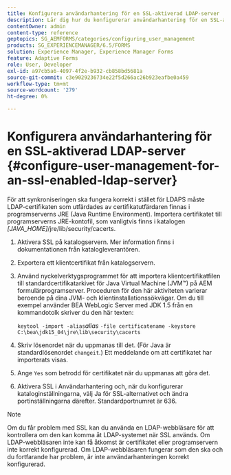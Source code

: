 ```yaml
---
title: Konfigurera användarhantering för en SSL-aktiverad LDAP-server
description: Lär dig hur du konfigurerar användarhantering för en SSL-aktiverad LDAP-server så att synkroniseringen kan fungera korrekt i stället för LDAPS.
contentOwner: admin
content-type: reference
geptopics: SG_AEMFORMS/categories/configuring_user_management
products: SG_EXPERIENCEMANAGER/6.5/FORMS
solution: Experience Manager, Experience Manager Forms
feature: Adaptive Forms
role: User, Developer
exl-id: a97cb5a6-4097-4f2e-b932-cb858bd5681a
source-git-commit: c3e9029236734e22f5d266ac26b923eafbe0a459
workflow-type: tm+mt
source-wordcount: '279'
ht-degree: 0%

---
```


# Konfigurera användarhantering för en SSL-aktiverad LDAP-server {#configure-user-management-for-an-ssl-enabled-ldap-server}

För att synkroniseringen ska fungera korrekt i stället för LDAPS måste LDAP-certifikaten som utfärdades av certifikatutfärdaren finnas i programserverns JRE (Java Runtime Environment). Importera certifikatet till programserverns JRE-kontofil, som vanligtvis finns i katalogen *[JAVA_HOME]*/jre/lib/security/cacerts.

1. Aktivera SSL på katalogservern. Mer information finns i dokumentationen från katalogleverantören.
1. Exportera ett klientcertifikat från katalogservern.
1. Använd nyckelverktygsprogrammet för att importera klientcertifikatfilen till standardcertifikatarkivet för Java Virtual Machine (JVM™) på AEM formulärprogramserver. Proceduren för den här aktiviteten varierar beroende på dina JVM- och klientinstallationssökvägar. Om du till exempel använder BEA WebLogic Server med JDK 1.5 från en kommandotolk skriver du den här texten:

   `keytool -import -alias`*alias* `-file certificatename -keystore C:\bea\jdk15_04\jre\lib\security\cacerts`

1. Skriv lösenordet när du uppmanas till det. (För Java är standardlösenordet `changeit`.) Ett meddelande om att certifikatet har importerats visas.
1. Ange `Yes` som betrodd för certifikatet när du uppmanas att göra det.
1. Aktivera SSL i Användarhantering och, när du konfigurerar kataloginställningarna, välj Ja för SSL-alternativet och ändra portinställningarna därefter. Standardportnumret är 636.

>[!NOTE]
>
>Om du får problem med SSL kan du använda en LDAP-webbläsare för att kontrollera om den kan komma åt LDAP-systemet när SSL används. Om LDAP-webbläsaren inte kan få åtkomst är certifikatet eller programservern inte korrekt konfigurerad. Om LDAP-webbläsaren fungerar som den ska och du fortfarande har problem, är inte användarhanteringen korrekt konfigurerad.
